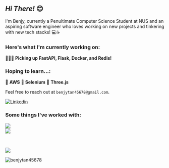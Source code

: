 ## *Hi There!* 😊

I'm Benjy, currently a Penultimate Computer Science Student at NUS and an aspiring software engineer who loves working on new projects and tinkering with new tech stacks! 💻☕

### Here's what I'm currently working on:

🧑🏻‍💻 **Picking up FastAPI, Flask, Docker, and Redis!**


### Hoping to learn...:

🍇 **AWS**
🥬 **Selenium**
📐 **Three.js**

Feel free to reach out at ```benjytan45678@gmail.com```.

<p align="left"><a href="https://www.linkedin.com/in/benjy-tan-33b01b1b9/"><img alt="Linkedin" src="https://img.shields.io/badge/linkedin-0077B5?logo=linkedin&logoColor=white&style=for-the-badge" /></a>

### Some things I've worked with:

<p>
  <a href="https://skillicons.dev">
    <img src="https://skillicons.dev/icons?i=js,ts,py,java,react,firebase,nodejs,express,mongodb" /> <br/>
    <img src="https://skillicons.dev/icons?i=tailwind,nextjs,postgres,mysql,flutter,figma,postman" />
  </a>
</p>

<br>

<p align="left"><img src="https://github-readme-stats.vercel.app/api?username=benjytan45678&count_private=true&custom_title=Benjy+Tan's+GitHub+Stats&show_icons=true&theme=radical" />

<p><img align="left" src="https://github-readme-stats.vercel.app/api/top-langs?username=benjytan45678&show_icons=true&locale=en&layout=compact" alt="benjytan45678" /></p>


